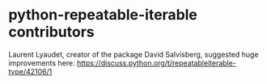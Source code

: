 # python-repeatable-iterable contributors

Laurent Lyaudet, creator of the package
David Salvisberg, suggested huge improvements here: <https://discuss.python.org/t/repeatableiterable-type/42106/1>

